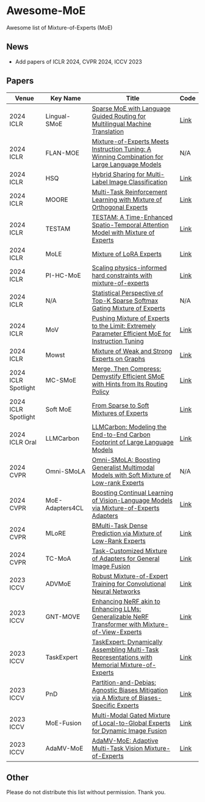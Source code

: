 # Awesome-MoE
Awesome list of Mixture-of-Experts (MoE)

## News

- Add papers of ICLR 2024, CVPR 2024, ICCV 2023

[//]: # (## Table of Contents)

## Papers

| Venue               | Key Name | Title | Code |
|---------------------| --- | --- | --- |
| 2024 ICLR           | Lingual-SMoE | [Sparse MoE with Language Guided Routing for Multilingual Machine Translation](https://openreview.net/pdf?id=ySS7hH1smL) | [Link](https://github.com/UNITES-Lab/Lingual-SMoE) |
| 2024 ICLR           | FLAN-MOE | [Mixture-of-Experts Meets Instruction Tuning: A Winning Combination for Large Language Models](https://openreview.net/pdf?id=6mLjDwYte5) | N/A |
| 2024 ICLR           | HSQ | [Hybrid Sharing for Multi-Label Image Classification](https://openreview.net/pdf?id=yVJd8lKyVX) | [Link](https://github.com/zihao-yin/HSQ) |
| 2024 ICLR           | MOORE | [Multi-Task Reinforcement Learning with Mixture of Orthogonal Experts](https://openreview.net/pdf?id=aZH1dM3GOX) | [Link](https://github.com/AhmedMagdyHendawy/MOORE) |
| 2024 ICLR           | TESTAM | [TESTAM: A Time-Enhanced Spatio-Temporal Attention Model with Mixture of Experts](https://openreview.net/pdf?id=N0nTk5BSvO) | [Link](https://github.com/HyunWookL/TESTAM) |
| 2024 ICLR           | MoLE | [Mixture of LoRA Experts](https://openreview.net/pdf?id=uWvKBCYh4S) | [Link](https://github.com/yushuiwx/MoLE) |
| 2024 ICLR           | PI-HC-MoE | [Scaling physics-informed hard constraints with mixture-of-experts](https://openreview.net/pdf?id=u3dX2CEIZb) | [Link](https://github.com/ASK-Berkeley/physics-NNs-hard-constraints) |
| 2024 ICLR           | N/A | [Statistical Perspective of Top-K Sparse Softmax Gating Mixture of Experts](https://openreview.net/pdf?id=jvtmdK69KQ) | N/A |
| 2024 ICLR           | MoV | [Pushing Mixture of Experts to the Limit: Extremely Parameter Efficient MoE for Instruction Tuning](https://openreview.net/pdf?id=EvDeiLv7qc) | [Link](https://github.com/for-ai/parameter-efficient-moe) |
| 2024 ICLR           | Mowst | [Mixture of Weak and Strong Experts on Graphs](https://openreview.net/attachment?id=wYvuY60SdD&name=pdf) | [Link](https://github.com/facebookresearch/mowst-gnn) |
| 2024 ICLR Spotlight | MC-SMoE | [Merge, Then Compress: Demystify Efficient SMoE with Hints from Its Routing Policy](https://openreview.net/pdf?id=eFWG9Cy3WK) | [Link](https://github.com/UNITES-Lab/MC-SMoE) |
| 2024 ICLR Spotlight | Soft MoE | [From Sparse to Soft Mixtures of Experts](https://openreview.net/pdf?id=jxpsAj7ltE) | [Link](https://github.com/bwconrad/soft-moe) |
| 2024 ICLR Oral      | LLMCarbon | [LLMCarbon: Modeling the End-to-End Carbon Footprint of Large Language Models](https://openreview.net/pdf?id=aIok3ZD9to) | [Link](https://github.com/SotaroKaneda/MLCarbon) |
| 2024 CVPR           | Omni-SMoLA | [Omni-SMoLA: Boosting Generalist Multimodal Models with Soft Mixture of Low-rank Experts](https://arxiv.org/pdf/2312.00968) | N/A |
| 2024 CVPR           | MoE-Adapters4CL | [Boosting Continual Learning of Vision-Language Models via Mixture-of-Experts Adapters](https://arxiv.org/pdf/2403.11549) | [Link](https://github.com/JiazuoYu/MoE-Adapters4CL) |
| 2024 CVPR           | MLoRE | [BMulti-Task Dense Prediction via Mixture of Low-Rank Experts](https://arxiv.org/pdf/2403.17749) | [Link](https://github.com/YuqiYang213/MLoRE) |
| 2024 CVPR           | TC-MoA | [Task-Customized Mixture of Adapters for General Image Fusion](https://arxiv.org/pdf/2403.12494) | [Link](https://github.com/YangSun22/TC-MoA) |
| 2023 ICCV           | ADVMoE | [Robust Mixture-of-Expert Training for Convolutional Neural Networks](https://openaccess.thecvf.com/content/ICCV2023/papers/Zhang_Robust_Mixture-of-Expert_Training_for_Convolutional_Neural_Networks_ICCV_2023_paper.pdf) | [Link](https://github.com/OPTML-Group/Robust-MoE-CNN) |
| 2023 ICCV           | GNT-MOVE | [Enhancing NeRF akin to Enhancing LLMs: Generalizable NeRF Transformer with Mixture-of-View-Experts](https://arxiv.org/pdf/2308.11793) | [Link](https://github.com/VITA-Group/GNT-MOVE) |
| 2023 ICCV           | TaskExpert | [TaskExpert: Dynamically Assembling Multi-Task Representations with Memorial Mixture-of-Experts](https://arxiv.org/pdf/2307.15324) | [Link](https://github.com/prismformore/Multi-Task-Transformer) |
| 2023 ICCV           | PnD | [Partition-and-Debias: Agnostic Biases Mitigation via A Mixture of Biases-Specific Experts](https://arxiv.org/pdf/2308.10005) | [Link](https://github.com/Jiaxuan-Li/PnD) |
| 2023 ICCV           | MoE-Fusion | [Multi-Modal Gated Mixture of Local-to-Global Experts for Dynamic Image Fusion](https://arxiv.org/pdf/2302.01392) | [Link](https://github.com/SunYM2020/MoE-Fusion) |
| 2023 ICCV           | AdaMV-MoE | [AdaMV-MoE: Adaptive Multi-Task Vision Mixture-of-Experts](https://openaccess.thecvf.com/content/ICCV2023/papers/Chen_AdaMV-MoE_Adaptive_Multi-Task_Vision_Mixture-of-Experts_ICCV_2023_paper.pdf) | [Link](https://github.com/google-research/google-research/tree/master/moe_mtl) |




[//]: # (| 2022 NeurIPS        | M³ViT | [M³ViT: Mixture-of-Experts Vision Transformer for Efficient Multi-task Learning with Model-Accelerator Co-design]&#40;https://arxiv.org/pdf/2210.14793&#41; | [Link]&#40;https://github.com/VITA-Group/M3ViT&#41; |)


[//]: # (## Tutorials)


[//]: # (## Citation)


## Other

Please do not distribute this list without permission. Thank you.
